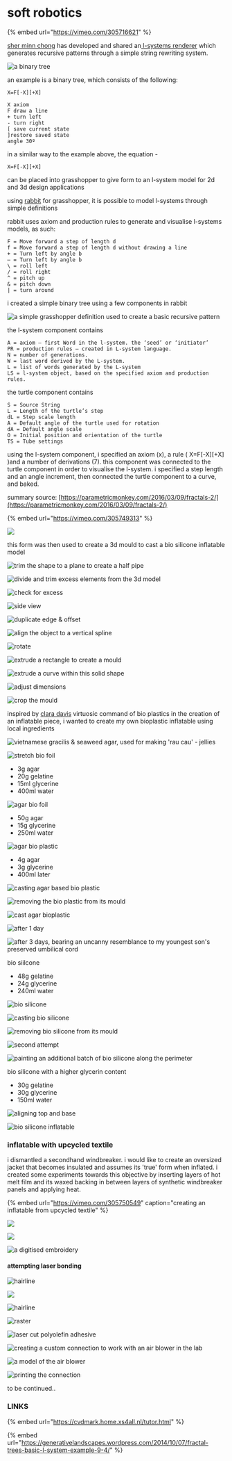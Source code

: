 # soft robotics

{% embed url="https://vimeo.com/305716621" %}



[sher minn chong](http://pages.cs.wisc.edu/~sher/) has developed and shared an[ l-systems renderer](http://piratefsh.github.io/p5js-art/public/lsystems/) which generates recursive patterns through a simple string rewriting system. 

![a binary tree](.gitbook/assets/screenshot-2018-12-11-at-17.47.25.png)

an example is a binary tree, which consists of the following:

```text
X=F[-X][+X]

X axiom
F draw a line
+ turn left
- turn right
[ save current state
]restore saved state
angle 30º
```

in a similar way to the example above, the equation -

```text
X=F[-X][+X]
```

can be placed into grasshopper to give form to an l-system model for 2d and 3d design applications

 using [rabbit](https://morphocode.com/rabbit/) for grasshopper, it is possible to model l-systems through simple definitions

  
rabbit uses axiom and production rules to generate and visualise l-systems models, as such:

```text
F = Move forward a step of length d
f = Move forward a step of length d without drawing a line
+ = Turn left by angle b
– = Turn left by angle b
\ = roll left
/ = roll right
^ = pitch up
& = pitch down
| = turn around
```

i created a simple binary tree using a few components in rabbit 

![a simple grasshopper definition used to create a basic recursive pattern](.gitbook/assets/capture02%20%281%29.PNG)

the l-system component contains

```text
A = axiom – first Word in the l-system. the ‘seed’ or ‘initiator’
PR = production rules – created in L-system language.
N = number of generations.
W = last word derived by the L-system.
L = list of words generated by the L-system
LS = l-system object, based on the specified axiom and production rules.
```

the turtle component contains

```text
S = Source String
L = Length of the turtle’s step
dL = Step scale length
A = Default angle of the turtle used for rotation
dA = Default angle scale
O = Initial position and orientation of the turtle
TS = Tube settings
```

using the l-system component, i specified an axiom \(x\), a rule \( X=F\[-X\]\[+X\] \)and a number of derivations \(7\). this component was connected to the turtle component in order to visualise the l-system. i specified a step length and an angle increment, then connected the turtle component to a curve, and baked. 

summary source: [https://parametricmonkey.com/2016/03/09/fractals-2/](https://parametricmonkey.com/2016/03/09/fractals-2/)

{% embed url="https://vimeo.com/305749313" %}

![](.gitbook/assets/capture02.PNG)

this form was then used to create a 3d mould to cast a bio silicone inflatable model

![trim the shape to a plane to create a half pipe](.gitbook/assets/img_0107.jpg)

![divide and trim excess elements from the 3d model](.gitbook/assets/img_0109.jpg)

![check for excess](.gitbook/assets/img_0114.jpg)

![side view](.gitbook/assets/img_0115.jpg)

![duplicate edge &amp; offset](.gitbook/assets/img_0120.jpg)

![align the object to a vertical spline](.gitbook/assets/img_0118.jpg)

![rotate](.gitbook/assets/img_0127.jpg)

![extrude a rectangle to create a mould](.gitbook/assets/img_0122.jpg)

![extrude a curve within this solid shape](.gitbook/assets/img_0126.jpg)

![adjust dimensions](.gitbook/assets/img_0128.jpg)

![crop the mould](.gitbook/assets/img_0130.jpg)

inspired by [clara davis](https://clara-davis.com/) virtuosic command of bio plastics in the creation of an inflatable piece, i wanted to create my own bioplastic inflatable using local ingredients

![vietnamese gracilis &amp; seaweed agar, used for making &apos;rau cau&apos; - jellies](.gitbook/assets/img_0134.jpg)

![stretch bio foil](.gitbook/assets/img_0143.jpg)

* 3g agar
* 20g gelatine
* 15ml glycerine
* 400ml water

![agar bio foil ](.gitbook/assets/img_0144%20%281%29.jpg)

* 50g agar
* 15g glycerine
* 250ml water

![agar bio plastic](.gitbook/assets/img_0150.jpg)

* 4g agar
* 3g glycerine
* 400ml later

![casting agar based bio plastic](.gitbook/assets/img_0166.jpg)

![removing the bio plastic from its mould](.gitbook/assets/img_0168.jpg)

![cast agar bioplastic](.gitbook/assets/img_0170.jpg)

![after 1 day](.gitbook/assets/img_0199.jpg)

![after 3 days, bearing an uncanny resemblance to my youngest son&apos;s preserved umbilical cord](.gitbook/assets/img_0293.jpg)

  
bio siilcone

* 48g gelatine
* 24g glycerine
* 240ml water

![bio silicone](.gitbook/assets/img_0232.jpg)

![casting bio silicone](.gitbook/assets/img_0200.jpg)

![removing bio silicone from its mould](.gitbook/assets/img_0204.jpg)

![second attempt](.gitbook/assets/img_0210.jpg)

![painting an additional batch of bio silicone along the perimeter](.gitbook/assets/img_0233.jpg)

  
bio silicone with a higher glycerin content

* 30g gelatine
* 30g glycerine
* 150ml water

![aligning top and base](.gitbook/assets/img_0255.jpg)

![bio silicone inflatable](.gitbook/assets/img_0356%20%281%29.jpg)



###  inflatable with upcycled textile

i dismantled a secondhand windbreaker. i would like to create an oversized jacket that becomes insulated and assumes its 'true' form when inflated. i created some experiments towards this objective by inserting layers of hot melt film and its waxed backing in between layers of synthetic windbreaker panels and applying heat. 

{% embed url="https://vimeo.com/305750549" caption="creating an inflatable from upcycled textile" %}

![](.gitbook/assets/img_0289.jpeg)

![](.gitbook/assets/img_0290.jpeg)

![a digitised embroidery](.gitbook/assets/screenshot-2018-12-09-at-00.11.39.png)

####  attempting laser bonding 

![hairline ](.gitbook/assets/img_0314.jpg)

![](.gitbook/assets/screenshot-2018-12-10-at-15.21.07.png)

![hairline](.gitbook/assets/img_0319%20%281%29.jpg)

![raster](.gitbook/assets/img_0313.jpg)

![laser cut polyolefin adhesive](.gitbook/assets/img_0334.jpg)

![creating a custom connection to work with an air blower in the lab](.gitbook/assets/img_0323.jpg)

![a model of the air blower](.gitbook/assets/img_0324.jpg)

![printing the connection](.gitbook/assets/img_0329.jpg)

  
to be continued..

  




### LINKS

{% embed url="https://cvdmark.home.xs4all.nl/tutor.html" %}

{% embed url="https://generativelandscapes.wordpress.com/2014/10/07/fractal-trees-basic-l-system-example-9-4/" %}

